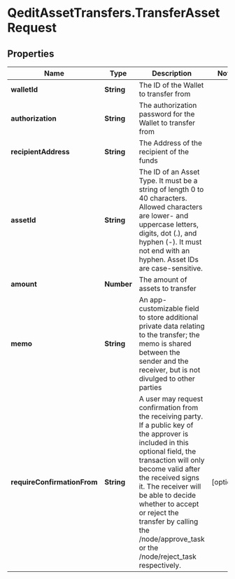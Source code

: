 # QeditAssetTransfers.TransferAssetRequest

## Properties
Name | Type | Description | Notes
------------ | ------------- | ------------- | -------------
**walletId** | **String** | The ID of the Wallet to transfer from | 
**authorization** | **String** | The authorization password for the Wallet to transfer from | 
**recipientAddress** | **String** | The Address of the recipient of the funds | 
**assetId** | **String** | The ID of an Asset Type. It must be a string of length 0 to 40 characters. Allowed characters are lower- and uppercase letters, digits, dot (.), and hyphen (-). It must not end with an hyphen. Asset IDs are case-sensitive.  | 
**amount** | **Number** | The amount of assets to transfer | 
**memo** | **String** | An app-customizable field to store additional private data relating to the transfer; the memo is shared between the sender and the receiver, but is not divulged to other parties | 
**requireConfirmationFrom** | **String** | A user may request confirmation from the receiving party. If a public key of the approver is included in this optional field, the transaction will only become valid after the received signs it. The receiver will be able to decide whether to accept or reject the transfer by calling the /node/approve_task or the /node/reject_task respectively. | [optional] 



